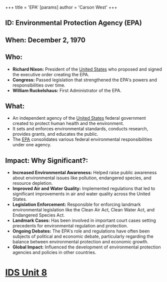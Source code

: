 +++
 title = 'EPA'
[params]
	author = 'Carson West'
+++
## ID: Environmental Protection Agency (EPA)

## When: December 2, 1970

## Who:
*   **Richard Nixon:** President of the [United States](./../united-states/) who proposed and signed the executive order creating the EPA.
*   **Congress:** Passed legislation that strengthened the EPA's powers and responsibilities over time.
*   **William Ruckelshaus:** First Administrator of the EPA.

## What:
*   An independent agency of the [United States](./../united-states/) federal government created to protect human health and the environment.
*   It sets and enforces environmental standards, conducts research, provides grants, and educates the public.
*   The [EPA](./../epa/) consolidates various federal environmental responsibilities under one agency.

## Impact: Why Significant?:
*   **Increased Environmental Awareness:** Helped raise public awareness about environmental issues like pollution, endangered species, and resource depletion.
*   **Improved Air and Water Quality:** Implemented regulations that led to significant improvements in air and water quality across the United States.
*   **Legislation Enforcement:** Responsible for enforcing landmark environmental legislation like the Clean Air Act, Clean Water Act, and Endangered Species Act.
*   **Landmark Cases:** Has been involved in important court cases setting precedents for environmental regulation and protection.
*   **Ongoing Debates:** The EPA's role and regulations have often been subjects of political and economic debate, particularly regarding the balance between environmental protection and economic growth.
*   **Global Impact:** Influenced the development of environmental protection agencies and policies in other countries.

# [IDS Unit 8](./../ids-unit-8/)